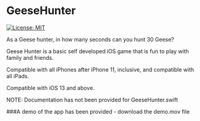 # GeeseHunter

[![License: MIT](https://img.shields.io/badge/License-MIT-yellow.svg)](https://raw.githubusercontent.com/AbhinavGupta2002/AstonHack2021/main/LICENSE)

As a Geese hunter, in how many seconds can you hunt 30 Geese?

Geese Hunter is a basic self developed iOS game that is fun to play with family and friends.

Compatible with all iPhones after iPhone 11, inclusive, and compatible with all iPads.

Compatible with iOS 13 and above.

NOTE: Documentation has not been provided for GeeseHunter.swift

###A demo of the app has been provided - download the demo.mov file

